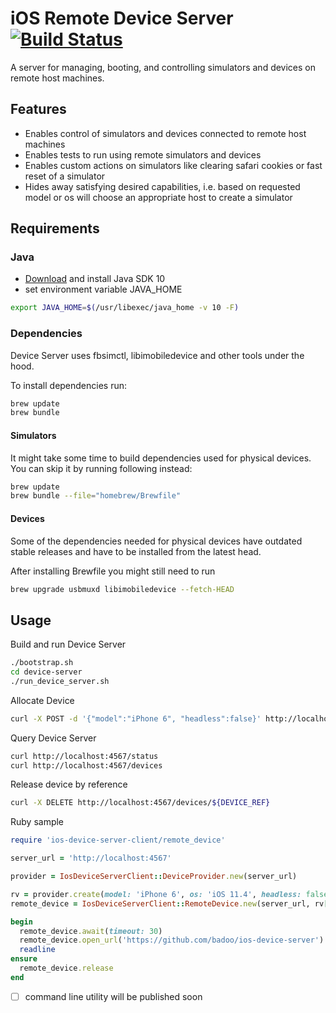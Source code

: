 # iOS Remote Device Server [![Build Status](https://travis-ci.org/badoo/ios-device-server.svg?branch=master)](https://travis-ci.org/badoo/ios-device-server)

A server for managing, booting, and controlling simulators and devices on remote host machines.

## Features
- Enables control of simulators and devices connected to remote host machines
- Enables tests to run using remote simulators and devices
- Enables custom actions on simulators like clearing safari cookies or fast reset of a simulator
- Hides away satisfying desired capabilities, i.e. based on requested model or os will choose an appropriate host to create a simulator

## Requirements
### Java
* [Download](http://google.com/#q=download+java+se) and install Java SDK 10
* set environment variable JAVA_HOME
```bash
export JAVA_HOME=$(/usr/libexec/java_home -v 10 -F)
```

### Dependencies

Device Server uses fbsimctl, libimobiledevice and other tools under the hood.

To install dependencies run:

```bash
brew update
brew bundle
```

#### Simulators

It might take some time to build dependencies used for physical devices. You can skip it by running following instead:

```bash
brew update
brew bundle --file="homebrew/Brewfile"
```

#### Devices

Some of the dependencies needed for physical devices have outdated stable releases and have to be installed from the latest head.

After installing Brewfile you might still need to run

```bash
brew upgrade usbmuxd libimobiledevice --fetch-HEAD
```

## Usage

Build and run Device Server
```bash
./bootstrap.sh
cd device-server
./run_device_server.sh
``` 

Allocate Device
```bash
curl -X POST -d '{"model":"iPhone 6", "headless":false}' http://localhost:4567/devices
```

Query Device Server
```bash
curl http://localhost:4567/status
curl http://localhost:4567/devices
```

Release device by reference
```bash
curl -X DELETE http://localhost:4567/devices/${DEVICE_REF}
```

Ruby sample
```ruby
require 'ios-device-server-client/remote_device'

server_url = 'http://localhost:4567'

provider = IosDeviceServerClient::DeviceProvider.new(server_url)

rv = provider.create(model: 'iPhone 6', os: 'iOS 11.4', headless: false)
remote_device = IosDeviceServerClient::RemoteDevice.new(server_url, rv['ref'])

begin
  remote_device.await(timeout: 30)
  remote_device.open_url('https://github.com/badoo/ios-device-server')
  readline
ensure
  remote_device.release
end
```


- [ ] command line utility will be published soon
